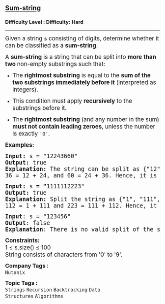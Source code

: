 <h2><a href="https://www.geeksforgeeks.org/problems/sum-string3151/1">Sum-string</a></h2><h3>Difficulty Level : Difficulty: Hard</h3><hr><div class="problems_problem_content__Xm_eO"><p data-start="109" data-end="209"><span style="font-size: 14pt;">Given a string <strong><code data-start="124" data-end="127">s</code></strong> consisting of digits, determine whether it can be classified as a <strong data-start="194" data-end="208">sum-string</strong>.</span></p>
<p data-start="211" data-end="310"><span style="font-size: 14pt;">A <strong data-start="213" data-end="227">sum-string</strong> is a string that can be split into <strong data-start="263" data-end="278">more</strong> <strong>than two </strong>non-empty substrings such that:</span></p>
<p><span style="font-size: 14pt;"> </span></p>
<ul data-start="312" data-end="640">
<li data-start="312" data-end="436"><span style="font-size: 14pt;"> </span>
<p data-start="314" data-end="436"><span style="font-size: 14pt;">The <strong data-start="318" data-end="341">rightmost substring</strong> is equal to the <strong data-start="358" data-end="409">sum of the two substrings immediately before it</strong> (interpreted as integers).</span></p>
<span style="font-size: 14pt;"> </span></li>
<li data-start="437" data-end="509"><span style="font-size: 14pt;"> </span>
<p data-start="439" data-end="509"><span style="font-size: 14pt;">This condition must apply <strong data-start="465" data-end="480">recursively</strong> to the substrings before it.</span></p>
<span style="font-size: 14pt;"> </span></li>
<li data-start="510" data-end="640"><span style="font-size: 14pt;"> </span>
<p data-start="512" data-end="640"><span style="font-size: 14pt;">The <strong data-start="516" data-end="539">rightmost substring</strong> (and any number in the sum) <strong data-start="568" data-end="603">must not contain leading zeroes</strong>, unless the number is exactly <code data-start="634" data-end="639">'0'</code>.</span></p>
</li>
</ul>
<p><span style="font-size: 14pt;"><strong>Examples:</strong></span></p>
<pre><span style="font-size: 14pt;"><strong>Input: </strong>s = "12243660"
<strong>Output: </strong>true
<strong>Explanation: </strong></span><span style="font-size: 18.6667px;">The string can be split as {"12", "24", "36", "60"} where each number is the sum of the two before it:
36 = 12 + 24, and 60 = 24 + 36. Hence, it is a sum-string.</span></pre>
<pre><span style="font-size: 14pt;"><strong>Input:</strong> s <strong>= "</strong>1111112223"
<strong>Output: </strong>true
<strong>Explanation: </strong></span><span style="font-size: 18.6667px;">Split the string as {"1", "111", "112", "223"}, where:
112 = 1 + 111 and 223 = 111 + 112. Hence, it follows the sum-string rule.<br></span></pre>
<pre><span style="font-size: 18.6667px;"><strong>Input</strong>: s = "123456"<br></span><span style="font-size: 18.6667px;"><strong>Output</strong>: false<br></span><span style="font-size: 18.6667px;"><strong>Explanation</strong>: There is no valid split of the string such that each part satisfies the sum-string property recursively.</span></pre>
<p><span style="font-size: 14pt;"><strong>Constraints:<br></strong>1 ≤ s.size() ≤ 100</span><span style="font-size: 14pt;"><br><span style="font-size: 14pt;">String consists of characters from '0' to '9'.</span></span></p></div><p><span style=font-size:18px><strong>Company Tags : </strong><br><code>Nutanix</code>&nbsp;<br><p><span style=font-size:18px><strong>Topic Tags : </strong><br><code>Strings</code>&nbsp;<code>Recursion</code>&nbsp;<code>Backtracking</code>&nbsp;<code>Data Structures</code>&nbsp;<code>Algorithms</code>&nbsp;